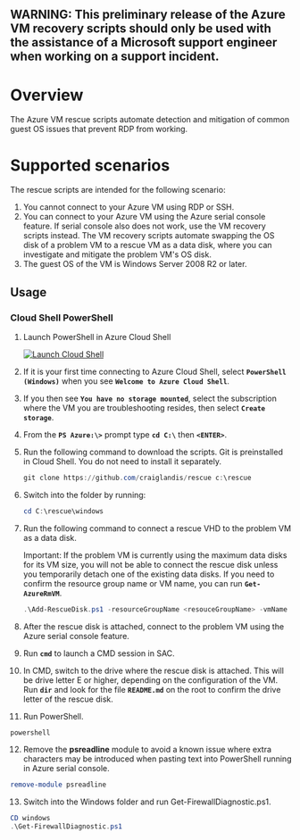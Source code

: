 ## WARNING: This preliminary release of the Azure VM recovery scripts should only be used with the assistance of a Microsoft support engineer when working on a support incident.

# Overview

The Azure VM rescue scripts automate detection and mitigation of common guest OS issues that prevent RDP from working.

# Supported scenarios

The rescue scripts are intended for the following scenario:

1. You cannot connect to your Azure VM using RDP or SSH.
2. You can connect to your Azure VM using the Azure serial console feature. 
  If serial console also does not work, use the VM recovery scripts instead. The VM recovery scripts automate swapping the OS disk of a problem VM to a rescue VM as a data disk, where you can investigate and mitigate the problem VM's OS disk.
3. The guest OS of the VM is Windows Server 2008 R2 or later.

## Usage
### Cloud Shell PowerShell
1. Launch PowerShell in Azure Cloud Shell 

   <a href="https://shell.azure.com/powershell" target="_blank"><img border="0" alt="Launch Cloud Shell" src="https://shell.azure.com/images/launchcloudshell@2x.png"></a>

2. If it is your first time connecting to Azure Cloud Shell, select **`PowerShell (Windows)`** when you see **`Welcome to Azure Cloud Shell`**. 

3. If you then see **`You have no storage mounted`**, select the subscription where the VM you are troubleshooting resides, then select **`Create storage`**.

4. From the **`PS Azure:\>`** prompt type **`cd C:\`** then **`<ENTER>`**.

5. Run the following command to download the scripts. Git is preinstalled in Cloud Shell. You do not need to install it separately.
   ```PowerShell
   git clone https://github.com/craiglandis/rescue c:\rescue
   ```
6. Switch into the folder by running:
   ```PowerShell
   cd C:\rescue\windows
   ```
7. Run the following command to connect a rescue VHD to the problem VM as a data disk.

   Important: If the problem VM is currently using the maximum data disks for its VM size, you will not be able to connect the rescue disk unless you temporarily detach one of the existing data disks.   If you need to confirm the resource group name or VM name, you can run **`Get-AzureRmVM`**.
   ```PowerShell
   .\Add-RescueDisk.ps1 -resourceGroupName <resouceGroupName> -vmName <vmName>
   ```


8. After the rescue disk is attached, connect to the problem VM using the Azure serial console feature.

9. Run **`cmd`** to launch a CMD session in SAC.

10. In CMD, switch to the drive where the rescue disk is attached. This will be drive letter E or higher, depending on the configuration of the VM. Run **`dir`** and look for the file **`README.md`** on the root to confirm the drive letter of the rescue disk.
11. Run PowerShell.
   ```PowerShell
   powershell
   ```
12. Remove the **psreadline** module to avoid a known issue where extra characters may be introduced when pasting text into PowerShell running in Azure serial console.
   ```PowerShell
   remove-module psreadline
   ```
13. Switch into the Windows folder and run Get-FirewallDiagnostic.ps1.
   ```PowerShell
   CD windows
   .\Get-FirewallDiagnostic.ps1
   ```
